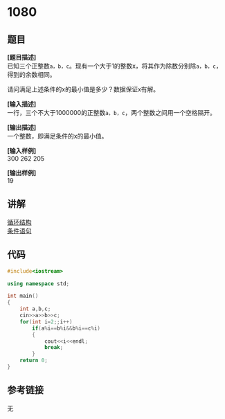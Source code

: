 # 1080
## 题目  
**[题目描述]**  
已知三个正整数`a，b，c`。现有一个大于1的整数x，将其作为除数分别除`a，b，c`，得到的余数相同。  

请问满足上述条件的x的最小值是多少？数据保证x有解。  

**[输入描述]**   
一行，三个不大于1000000的正整数`a，b，c`，两个整数之间用一个空格隔开。  

**[输出描述]**  
一个整数，即满足条件的x的最小值。  

**[输入样例]**  
300 262 205  

**[输出样例]**  
19  

## 讲解    
[循环结构](a)  
[条件语句](a)  

## 代码   

```cpp
#include<iostream>  

using namespace std;  

int main()  
{  
	int a,b,c;  
	cin>>a>>b>>c;  
	for(int i=2;;i++)  
		if(a%i==b%i&&b%i==c%i)  
		{  
			cout<<i<<endl;  
			break;  
		}  
	return 0;  
}
```

## 参考链接  
无  

